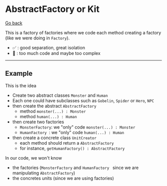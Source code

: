 # AbstractFactory or Kit

[Go back](..)

This is a factory of factories where we code 
each method creating a factory (like we were doing in ``Factory``).

* ✅ : good separation, great isolation
* 🚫 : too much code and maybe too complex

<hr class="sl">

## Example

This is the idea

* Create two abstract classes ``Monster`` and `Human`
* Each one could have subclasses such as ``Gobelin``, `Spider` or `Hero`, `NPC`
* then create the abstract ``AbstractFactory``
    * method ``monster(...) : Monster``
    * method ``human(...) : Human``
* then create two factories
    * ``MonsterFactory``: we "only" code ``monster(...) : Monster`` 
    * ``HumanFactory ``: we "only" code ``human(...) : Human``
* then create a concrete class ``UnitCreator`` 
  * each method should return a ``AbstractFactory`` 
  * for instance, ``getHumanFactory() : AbstractFactory``
  
In our code, we won't know

* the factories (``MonsterFactory`` and ``HumanFactory ``
  since we are manipulating ``AbstractFactory``)
* the concretes units (since we are using factories)